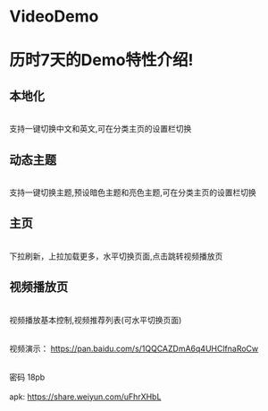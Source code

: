 # VideoDemo
历时7天的Demo特性介绍!
=
本地化
-
<br>支持一键切换中文和英文,可在分类主页的设置栏切换</br>

动态主题
-
<br>支持一键切换主题,预设暗色主题和亮色主题,可在分类主页的设置栏切换</br>

主页
-
<br>下拉刷新，上拉加载更多，水平切换页面,点击跳转视频播放页</br>

视频播放页
-
<br>视频播放基本控制,视频推荐列表(可水平切换页面)</br>

<br>视频演示： https://pan.baidu.com/s/1QQCAZDmA6q4UHClfnaRoCw</br>

<br>密码 18pb </br>
<br>apk: https://share.weiyun.com/uFhrXHbL</br>

